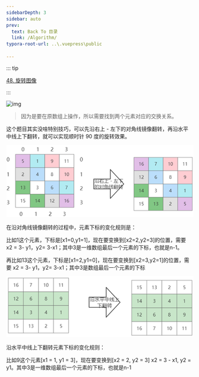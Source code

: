 ```yaml
---
sidebarDepth: 3
sidebar: auto
prev:
  text: Back To 目录
  link: /Algorithm/
typora-root-url: ..\.vuepress\public

---
```


::: tip

[48. 旋转图像](https://leetcode.cn/problems/rotate-image/)

:::

![img](https://assets.leetcode.com/uploads/2020/08/28/mat1.jpg)

> 因为是要在原数组上操作，所以需要找到两个元素对应的交换关系。

这个题目其实没啥特别技巧，可以先沿右上 - 左下的对角线镜像翻转，再沿水平中线上下翻转，就可以实现顺时针 90 度的旋转效果。

![image-20230925114027087](/images/algorithm/image-20230925114027087.png)

在沿对角线镜像翻转的过程中，元素下标的变化规则是：

比如1这个元素，下标是[x1=0,y1=1]，现在要变换到[x2=2,y2=3]的位置，需要 x2 = 3- y1，y2= 3-x1；其中3是一维数组最后一个元素的下标，也就是n-1。

再比如13这个元素，下标是[x1=2,y1=0]，现在要变换到[x2=3,y2=1]的位置，需要 x2 = 3- y1，y2= 3-x1；其中3是数组最后一个元素的下标

![image-20230925114227418](/images/algorithm/image-20230925114227418.png)

沿水平中线上下翻转元素下标的变化规则：

比如9这个元素[x1 = 1, y1 = 3]，现在要变换到[x2 = 2, y2 = 3]  x2 = 3  - x1, y2 = y1。其中3是一维数组最后一个元素的下标，也就是n-1
